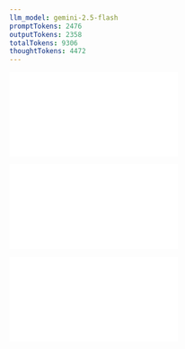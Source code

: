 ```yaml
---
llm_model: gemini-2.5-flash
promptTokens: 2476
outputTokens: 2358
totalTokens: 9306
thoughtTokens: 4472
---
```


![@](steps/file.3fd21e16.md)

![@](steps/prompt.f117fdf6.md)

![@](steps/response.4608b575.md)